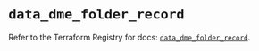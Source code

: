 # `data_dme_folder_record`

Refer to the Terraform Registry for docs: [`data_dme_folder_record`](https://registry.terraform.io/providers/dnsmadeeasy/dme/1.0.8/docs/data-sources/folder_record).
